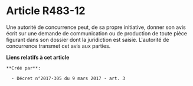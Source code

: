 # Article R483-12

Une autorité de concurrence peut, de sa propre initiative, donner son avis écrit sur une demande de communication ou de
production de toute pièce figurant dans son dossier dont la juridiction est saisie. L'autorité de concurrence transmet cet
avis aux parties.

**Liens relatifs à cet article**

	**Créé par**:

	  - Décret n°2017-305 du 9 mars 2017 - art. 3
